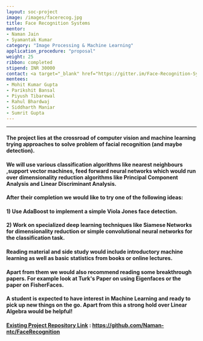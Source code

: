 ```yaml
---
layout: soc-project
image: /images/facerecog.jpg
title: Face Recognition Systems
mentor: 
- Naman Jain 
- Syamantak Kumar
category: "Image Processing & Machine Learning"
application_procedure: "proposal"
weight: 25
ribbon: completed
stipend: INR 30000
contact: <a target="_blank" href="https://gitter.im/Face-Recognition-Systems/SOC?utm_source=share-link&utm_medium=link&utm_campaign=share-link">Gitter Room Link </a>
mentees:
- Mohit Kumar Gupta
- Parikshit Bansal
- Piyush Tibarewal
- Rahul Bhardwaj
- Siddharth Maniar
- Sumrit Gupta
---
```


---

#### The project lies at the crossroad of computer vision and machine learning trying approaches to solve problem of facial recognition (and maybe detection).

<!--break-->

#### We will use various classification algorithms like nearest neighbours ,support vector machines, feed forward neural networks which would run over dimensionality reduction algorithms like Principal Component Analysis and Linear Discriminant Analysis.


<!--break-->

#### After their completion we would like to try one of the following ideas: 

<!--break-->

#### 1) Use AdaBoost to implement a simple Viola Jones face detection.

<!--break-->

#### 2) Work on specialized deep learning techniques like Siamese Networks for dimensionality reduction or simple convolutional neural networks for the classification task.

<!--break-->

#### Reading material and side study would include introductory machine learning as well as basic statistics from books or online lectures. 

<!--break-->

#### Apart from them we would also recommend reading some breakthrough papers. For example look at Turk's Paper on using Eigenfaces or the paper on FisherFaces.

<!--break-->

#### A student is expected to have interest in Machine Learning and ready to pick up new things on the go. Apart from this a strong hold over Linear Algebra would be helpful!

<!--break-->

#### [Existing Project Repository Link](https://github.com/Naman-ntc/FaceRecognition) : [ https://github.com/Naman-ntc/FaceRecognition ](https://github.com/Naman-ntc/FaceRecognition)
